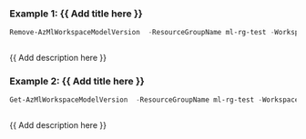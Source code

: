 ### Example 1: {{ Add title here }}
```powershell
Remove-AzMlWorkspaceModelVersion  -ResourceGroupName ml-rg-test -WorkspaceName mlworkspace-cli01 -Name modelcontainerpwsh01 -Version 1
```

```output
```

{{ Add description here }}

### Example 2: {{ Add title here }}
```powershell
Get-AzMlWorkspaceModelVersion  -ResourceGroupName ml-rg-test -WorkspaceName mlworkspace-cli01 -Name modelcontainerpwsh01 -Version 1 | Remove-AzMlWorkspaceModelVersion 
```

```output
```

{{ Add description here }}


